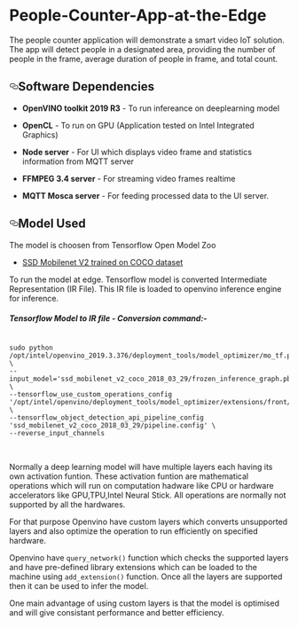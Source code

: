 # People-Counter-App-at-the-Edge
The people counter application will demonstrate a smart video IoT solution. The app will detect people in a designated area, providing the number of people in the frame, average duration of people in frame, and total count.

<h2><a  class="anchor" aria-hidden="true" ><svg class="octicon octicon-link" viewBox="0 0 16 16" version="1.1" width="16" height="16" aria-hidden="true"><path fill-rule="evenodd" d="M4 9h1v1H4c-1.5 0-3-1.69-3-3.5S2.55 3 4 3h4c1.45 0 3 1.69 3 3.5 0 1.41-.91 2.72-2 3.25V8.59c.58-.45 1-1.27 1-2.09C10 5.22 8.98 4 8 4H4c-.98 0-2 1.22-2 2.5S3 9 4 9zm9-3h-1v1h1c1 0 2 1.22 2 2.5S13.98 12 13 12H9c-.98 0-2-1.22-2-2.5 0-.83.42-1.64 1-2.09V6.25c-1.09.53-2 1.84-2 3.25C6 11.31 7.55 13 9 13h4c1.45 0 3-1.69 3-3.5S14.5 6 13 6z"></path></svg></a>Software Dependencies</h2>

<ul>
<li>
<p><b>OpenVINO toolkit 2019 R3</b> - To run infereance on deeplearning model</p>
</li>
<li>
<p><b>OpenCL</b> - To run on GPU (Application tested on Intel Integrated Graphics)</p>
</li>
<li>
<p><b>Node server</b> - For UI which displays video frame and statistics information from MQTT server</p>
</li>
<li>
<p><b>FFMPEG 3.4 server</b> - For streaming video frames realtime</p>
</li>
<li>
<p><b>MQTT Mosca server</b> - For feeding processed data to the UI server.</p>
</li>
</ul>

<h2><a  class="anchor" aria-hidden="true" ><svg class="octicon octicon-link" viewBox="0 0 16 16" version="1.1" width="16" height="16" aria-hidden="true"><path fill-rule="evenodd" d="M4 9h1v1H4c-1.5 0-3-1.69-3-3.5S2.55 3 4 3h4c1.45 0 3 1.69 3 3.5 0 1.41-.91 2.72-2 3.25V8.59c.58-.45 1-1.27 1-2.09C10 5.22 8.98 4 8 4H4c-.98 0-2 1.22-2 2.5S3 9 4 9zm9-3h-1v1h1c1 0 2 1.22 2 2.5S13.98 12 13 12H9c-.98 0-2-1.22-2-2.5 0-.83.42-1.64 1-2.09V6.25c-1.09.53-2 1.84-2 3.25C6 11.31 7.55 13 9 13h4c1.45 0 3-1.69 3-3.5S14.5 6 13 6z"></path></svg></a>Model Used</h2>
<p>
  The model is choosen from Tensorflow Open Model Zoo
  <ul>
  <li>
    <p><a href="http://download.tensorflow.org/models/object_detection/ssd_mobilenet_v2_coco_2018_03_29.tar.gz"> SSD Mobilenet V2 trained on COCO dataset </a></p>
</li></ul>

To run the model at edge. Tensorflow model is converted Intermediate Representation (IR File). This IR file is loaded to openvino inference engine for inference.
<br><h5>Tensorflow Model to IR file - Conversion command:-</h5>
<pre><code>
sudo python /opt/intel/openvino_2019.3.376/deployment_tools/model_optimizer/mo_tf.py \
--input_model='ssd_mobilenet_v2_coco_2018_03_29/frozen_inference_graph.pb' \
--tensorflow_use_custom_operations_config '/opt/intel/openvino/deployment_tools/model_optimizer/extensions/front/tf/ssd_v2_support.json' \
--tensorflow_object_detection_api_pipeline_config 'ssd_mobilenet_v2_coco_2018_03_29/pipeline.config' \
--reverse_input_channels
</code></pre><br>
  </p>
<p>Normally a deep learning model will have multiple layers each having its own activation funtion. These activation funtion are mathematical operations which will run on computation hadware like CPU or hardware accelerators like GPU,TPU,Intel Neural Stick. All operations are normally not supported by all the hardwares. </p>

<p>For that purpose Openvino have custom layers which converts unsupported layers and also optimize the operation to run efficiently on specified hardware.</p>

<p>Openvino have <code>query_network()</code> function which checks the supported layers and have pre-defined library extensions which can be loaded to the machine using <code>add_extension()</code> function.  Once all the layers are supported then it can be used to infer the model. </p>

<p>One main advantage of using custom layers is that the model is optimised and will give consistant performance and better efficiency.</p> 


